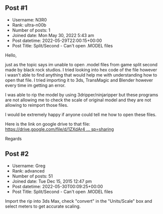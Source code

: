 ## Post #1
- Username: N3R0
- Rank: ultra-n00b
- Number of posts: 1
- Joined date: Mon May 30, 2022 5:43 am
- Post datetime: 2022-05-29T22:00:15+00:00
- Post Title: Split/Second - Can't open .MODEL files

Hello,

just as the topic says im unable to open .model files from game split second made by black rock studios. I tried looking into hex code of the file however i wasn't able to find anything that would help me with understanding how to open that file. I tried importing it to 3ds, TransMagic and Blender however every time im getting an error.

I was able to rip the model by using 3dripper/ninjaripper but these programs are not allowing me to check the scale of original model and they are not allowing to reimport those files.

I would be extremely happy if anyone could tell me how to open these files.

Here is the link on google drive to that file:
[https://drive.google.com/file/d/1ZXdAr4 ... sp=sharing](https://drive.google.com/file/d/1ZXdAr4UzCk1crs40N-fWYdHtaUWD_EI8/view?usp=sharing)

Regards
## Post #2
- Username: Greg
- Rank: advanced
- Number of posts: 51
- Joined date: Tue Dec 15, 2015 12:47 pm
- Post datetime: 2022-05-30T00:09:25+00:00
- Post Title: Split/Second - Can't open .MODEL files

Import the rip into 3ds Max, check "convert" in the "Units/Scale" box and select meters to get accurate scaling.
